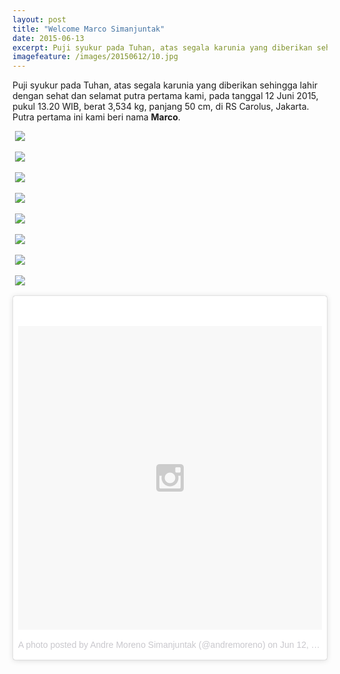 ```yaml
---
layout: post
title: "Welcome Marco Simanjuntak"
date: 2015-06-13
excerpt: Puji syukur pada Tuhan, atas segala karunia yang diberikan sehingga lahir dengan sehat dan selamat putra pertama kami.
imagefeature: /images/20150612/10.jpg
---
```


Puji syukur pada Tuhan, atas segala karunia yang diberikan sehingga lahir dengan sehat dan selamat putra pertama kami, pada tanggal 12 Juni 2015, pukul 13.20 WIB, berat 3,534 kg, panjang 50 cm, di RS Carolus, Jakarta. Putra pertama ini kami beri nama <strong>Marco</strong>.


<a href="{{site.bigimageurl}}/images/20150612/01.jpg" class="swipebox" title=""><img src="{{site.staticurl}}/static/wait.svg" class="resize js_show loading_image" data-href="/images/20150612/01.jpg" alt="" /></a>
<noscript><img src="{{site.staticurl}}/s720/images/20150612/01.jpg" /></noscript>

<a href="{{site.bigimageurl}}/images/20150612/02.jpg" class="swipebox" title=""><img src="{{site.staticurl}}/static/wait.svg" class="resize js_show loading_image" data-href="/images/20150612/02.jpg" alt="" /></a>
<noscript><img src="{{site.staticurl}}/s720/images/20150612/02.jpg" /></noscript>

<a href="{{site.bigimageurl}}/images/20150612/03.jpg" class="swipebox" title=""><img src="{{site.staticurl}}/static/wait.svg" class="resize js_show loading_image" data-href="/images/20150612/03.jpg" alt="" /></a>
<noscript><img src="{{site.staticurl}}/s720/images/20150612/03.jpg" /></noscript>

<a href="{{site.bigimageurl}}/images/20150612/04.jpg" class="swipebox" title=""><img src="{{site.staticurl}}/static/wait.svg" class="resize js_show loading_image" data-href="/images/20150612/04.jpg" alt="" /></a>
<noscript><img src="{{site.staticurl}}/s720/images/20150612/04.jpg" /></noscript>

<a href="{{site.bigimageurl}}/images/20150612/05.jpg" class="swipebox" title=""><img src="{{site.staticurl}}/static/wait.svg" class="resize js_show loading_image" data-href="/images/20150612/05.jpg" alt="" /></a>
<noscript><img src="{{site.staticurl}}/s720/images/20150612/05.jpg" /></noscript>

<a href="{{site.bigimageurl}}/images/20150612/07.jpg" class="swipebox" title=""><img src="{{site.staticurl}}/static/wait.svg" class="resize js_show loading_image" data-href="/images/20150612/07.jpg" alt="" /></a>
<noscript><img src="{{site.staticurl}}/s720/images/20150612/07.jpg" /></noscript>

<a href="{{site.bigimageurl}}/images/20150612/08.jpg" class="swipebox" title=""><img src="{{site.staticurl}}/static/wait.svg" class="resize js_show loading_image" data-href="/images/20150612/08.jpg" alt="" /></a>
<noscript><img src="{{site.staticurl}}/s720/images/20150612/08.jpg" /></noscript>

<a href="{{site.bigimageurl}}/images/20150612/09.jpg" class="swipebox" title=""><img src="{{site.staticurl}}/static/wait.svg" class="resize js_show loading_image" data-href="/images/20150612/09.jpg" alt="" /></a>
<noscript><img src="{{site.staticurl}}/s720/images/20150612/09.jpg" /></noscript>

<blockquote class="instagram-media" data-instgrm-version="4" style=" background:#FFF; border:0; border-radius:3px; box-shadow:0 0 1px 0 rgba(0,0,0,0.5),0 1px 10px 0 rgba(0,0,0,0.15); margin: 1px; max-width:658px; padding:0; width:99.375%; width:-webkit-calc(100% - 2px); width:calc(100% - 2px);"><div style="padding:8px;"> <div style=" background:#F8F8F8; line-height:0; margin-top:40px; padding:50% 0; text-align:center; width:100%;"> <div style=" background:url(data:image/png;base64,iVBORw0KGgoAAAANSUhEUgAAACwAAAAsCAMAAAApWqozAAAAGFBMVEUiIiI9PT0eHh4gIB4hIBkcHBwcHBwcHBydr+JQAAAACHRSTlMABA4YHyQsM5jtaMwAAADfSURBVDjL7ZVBEgMhCAQBAf//42xcNbpAqakcM0ftUmFAAIBE81IqBJdS3lS6zs3bIpB9WED3YYXFPmHRfT8sgyrCP1x8uEUxLMzNWElFOYCV6mHWWwMzdPEKHlhLw7NWJqkHc4uIZphavDzA2JPzUDsBZziNae2S6owH8xPmX8G7zzgKEOPUoYHvGz1TBCxMkd3kwNVbU0gKHkx+iZILf77IofhrY1nYFnB/lQPb79drWOyJVa/DAvg9B/rLB4cC+Nqgdz/TvBbBnr6GBReqn/nRmDgaQEej7WhonozjF+Y2I/fZou/qAAAAAElFTkSuQmCC); display:block; height:44px; margin:0 auto -44px; position:relative; top:-22px; width:44px;"></div></div><p style=" color:#c9c8cd; font-family:Arial,sans-serif; font-size:14px; line-height:17px; margin-bottom:0; margin-top:8px; overflow:hidden; padding:8px 0 7px; text-align:center; text-overflow:ellipsis; white-space:nowrap;"><a href="https://instagram.com/p/308661R2SF/" style=" color:#c9c8cd; font-family:Arial,sans-serif; font-size:14px; font-style:normal; font-weight:normal; line-height:17px; text-decoration:none;" target="_top">A photo posted by Andre Moreno Simanjuntak (@andremoreno)</a> on <time style=" font-family:Arial,sans-serif; font-size:14px; line-height:17px;" datetime="2015-06-12T11:26:32+00:00">Jun 12, 2015 at 4:26am PDT</time></p></div></blockquote>
<script async defer src="//platform.instagram.com/en_US/embeds.js"></script>